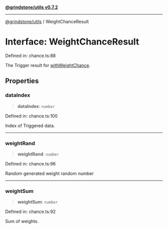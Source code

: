 [**@grindstone/utils v0.7.2**](../README.md)

***

[@grindstone/utils](../globals.md) / WeightChanceResult

# Interface: WeightChanceResult

Defined in: chance.ts:88

The Trigger result for [withWeightChance](../functions/withWeightChance.md).

## Properties

### dataIndex

> **dataIndex**: `number`

Defined in: chance.ts:100

Index of Triggered data.

***

### weightRand

> **weightRand**: `number`

Defined in: chance.ts:96

Random generated weight random number

***

### weightSum

> **weightSum**: `number`

Defined in: chance.ts:92

Sum of weights.
